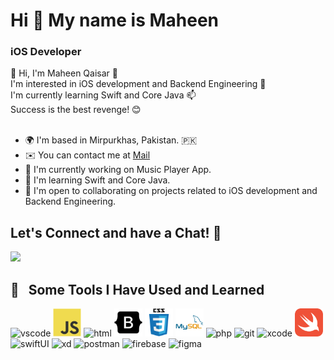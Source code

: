 # Hi 👋 My name is Maheen

<h3> iOS Developer </h3>
👋 Hi, I'm Maheen Qaisar 👀 <br>
I'm interested in iOS development and Backend Engineering 🌱 <br>
I'm currently learning Swift and Core Java 📫 <br>
Success is the best revenge! 😊
<br>
<br>

* 🌍  I'm based in Mirpurkhas, Pakistan. 🇵🇰
* ✉️  You can contact me at [Mail](maheenqaisar123@gmail.com)
* 🚀  I'm currently working on Music Player App.
* 🧠  I'm learning Swift and Core Java.
* 🤝  I'm open to collaborating on projects related to iOS development and Backend Engineering.

## Let's Connect and have a Chat! 💬

<p align="left">
<a href="www.linkedin.com/in/maheen-qaisar/">
  <img height="50" src="https://user-images.githubusercontent.com/46517096/166973395-19676cd8-f8ec-4abf-83ff-da8243505b82.png"/>
</a>
</p> 
  
## 🚀 &nbsp; Some Tools I Have Used and Learned
<p align="left">
<img src="https://cdn.jsdelivr.net/gh/devicons/devicon/icons/vscode/vscode-original.svg" alt="vscode" width="45" height="45"/>
<img src="https://raw.githubusercontent.com/devicons/devicon/master/icons/javascript/javascript-original.svg" alt="javascript" width="45" height="45" />
<img src="https://cdn.jsdelivr.net/gh/devicons/devicon/icons/html5/html5-original.svg" alt="html" width="45" height="45"/>
<img src="https://raw.githubusercontent.com/devicons/devicon/master/icons/bootstrap/bootstrap-plain.svg" alt="bootstrap" width="45" height="45" />
<img src="https://raw.githubusercontent.com/devicons/devicon/master/icons/css3/css3-original-wordmark.svg" alt="css3" width="45" height="45" />
<img src="https://raw.githubusercontent.com/devicons/devicon/master/icons/mysql/mysql-original-wordmark.svg" alt="mysql" width="45" height="45" />
<img src="https://cdn.jsdelivr.net/gh/devicons/devicon/icons/php/php-original.svg" alt="php" width="45" height="45"/>  
<img src="https://cdn.jsdelivr.net/gh/devicons/devicon/icons/git/git-original.svg" alt="git" width="45" height="45"/>
<img src="https://upload.wikimedia.org/wikipedia/en/5/56/Xcode_14_icon.png" alt="xcode" width="45" height="45"/>
<img src="https://raw.githubusercontent.com/github/explore/80688e429a7d4ef2fca1e82350fe8e3517d3494d/topics/swift/swift.png" alt="swift" width="45" height="45"/>
<img src="https://developer.apple.com/assets/elements/icons/swiftui/swiftui-96x96_2x.png" alt="swiftUI" width="45" height="45"/>
<img src="https://upload.wikimedia.org/wikipedia/commons/thumb/c/c2/Adobe_XD_CC_icon.svg/1200px-Adobe_XD_CC_icon.svg.png" alt="xd" width="45" height="45"/>
<img src="https://uxwing.com/wp-content/themes/uxwing/download/brands-and-social-media/postman-icon.png" alt="postman" width="45" height="45"/>
<img src="https://miro.medium.com/v2/resize:fit:300/1*R4c8lHBHuH5qyqOtZb3h-w.png" alt="firebase" width="45" height="45"/>
<img src="https://cdn.jsdelivr.net/gh/devicons/devicon/icons/figma/figma-original.svg" alt="figma" width="45" height="45"/>  
</p>

